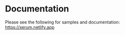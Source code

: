 # Documentation
Please see the following for samples and documentation:<br />
https://xerum.netlify.app
